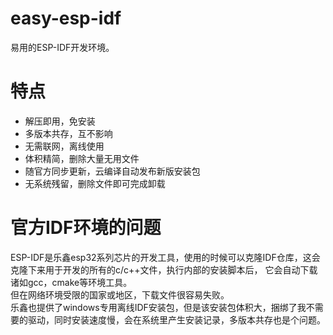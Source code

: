 # easy-esp-idf
易用的ESP-IDF开发环境。

# 特点
* 解压即用，免安装
* 多版本共存，互不影响
* 无需联网，离线使用
* 体积精简，删除大量无用文件
* 随官方同步更新，云编译自动发布新版安装包
* 无系统残留，删除文件即可完成卸载

# 官方IDF环境的问题
ESP-IDF是乐鑫esp32系列芯片的开发工具，使用的时候可以克隆IDF仓库，这会克隆下来用于开发的所有的c/c++文件，执行内部的安装脚本后，
它会自动下载诸如gcc，cmake等环境工具。  
但在网络环境受限的国家或地区，下载文件很容易失败。  
乐鑫也提供了windows专用离线IDF安装包，但是该安装包体积大，捆绑了我不需要的驱动，同时安装速度慢，会在系统里产生安装记录，多版本共存也是个问题。
